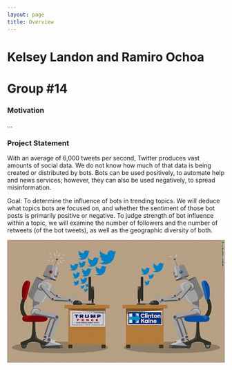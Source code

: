 ```yaml
---
layout: page
title: Overview
---
```


# Kelsey Landon and Ramiro Ochoa
# Group #14


### Motivation
...



### Project Statement
 
With an average of 6,000 tweets per second, Twitter produces vast amounts of social data. We do not know how much of that data is being created or distributed by bots. Bots can be used positively, to automate help and news services; however, they can also be used negatively, to spread misinformation.
 
Goal: To determine the influence of bots in trending topics. We will deduce what topics bots are focused on, and whether the sentiment of those bot posts is primarily positive or negative. To judge strength of bot influence within a topic, we will examine the number of followers and the number of retweets (of the bot tweets), as well as the geographic diversity of both.

![Image](images/index.jpg)
